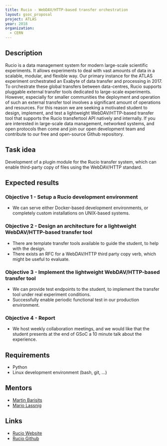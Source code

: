 ```yaml
---
title: Rucio - WebDAV/HTTP-based transfer orchestration
layout: gsoc_proposal
project: ATLAS
year: 2018
organization:
  - CERN
---
```


## Description

Rucio is a data management system for modern large-scale scientific experiments.
It allows experiments to deal with vast amounts of data in a scalable, modular,
and flexible way. Our primary instance for the ATLAS experiment orchestrated an
Exabyte of data transfer and processing in 2017. To orchestrate these global
transfers between data-centres, Rucio supports pluggable external transfer tools
dedicated to large-scale experiments. However, especially for smaller
communities the deployment and operation of such an external transfer tool
involves a significant amount of operations and resources. For this reason we
are seeking a motivated student to design, implement, and test a lightweight
WebDAV/HTTP-based transfer tool that supports the Rucio transfertool API
natively and internally. If you are interested in large-scale data management,
networked systems, and open protocols then come and join our open development
team and contribute to our free and open-source Github repository.

## Task idea

Development of a plugin module for the Rucio transfer system, which can enable
third-party copy of files using the WebDAV/HTTP standard.

## Expected results

### Objective 1 - Setup a Rucio development environment

- We can serve either Docker-based development environments, or completely
  custom installations on UNIX-based systems.

### Objective 2 - Design an architecture for a lightweight WebDAV/HTTP-based transfer tool

- There are template transfer tools available to guide the student, to help with
  the design.
- There exists an RFC for a WebDAV/HTTP third party copy verb, which might be
  useful to evaluate.

### Objective 3 - Implement the lightweight WebDAV/HTTP-based transfer tool

- We can provide test endpoints to the student, to implement the transfer tool
  under real experiment conditions.
- Successfully enable periodic functional test in our production environment.

### Objective 4 - Report

- We host weekly collaboration meetings, and we would like that the student
  presents at the end of GSoC a 10 minute talk about the experience.

## Requirements

- Python
- Linux development environment (bash, git, ...)

## Mentors

- [Martin Barisits](mailto:Martin.Barisits@cern.ch)
- [Mario Lassnig](mailto:Mario.Lassnig@cern.ch)

## Links

- [Rucio Website](https://rucio.cern.ch)
- [Rucio Github](https://github.com/rucio/rucio)
